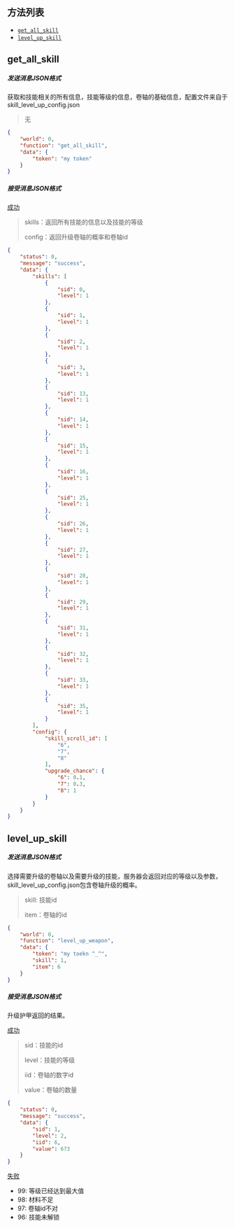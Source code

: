 ## 方法列表

* [`get_all_skill`](##get_all_skill)
* [`level_up_skill`](##level_up_skill)

## get_all_skill

##### 发送消息JSON格式

获取和技能相关的所有信息，技能等级的信息，卷轴的基础信息，配置文件来自于skill_level_up_config.json

> 无
>

```json
{
	"world": 0,
	"function": "get_all_skill",
	"data": {
		"token": "my token"
	}
}
```

##### 接受消息JSON格式

[成功]()

> skills：返回所有技能的信息以及技能的等级
>
> config：返回升级卷轴的概率和卷轴id
>

```json
{
	"status": 0,
	"message": "success",
	"data": {
		"skills": [
			{
				"sid": 0,
				"level": 1
			},
			{
				"sid": 1,
				"level": 1
			},
			{
				"sid": 2,
				"level": 1
			},
			{
				"sid": 3,
				"level": 1
			},
			{
				"sid": 13,
				"level": 1
			},
			{
				"sid": 14,
				"level": 1
			},
			{
				"sid": 15,
				"level": 1
			},
			{
				"sid": 16,
				"level": 1
			},
			{
				"sid": 25,
				"level": 1
			},
			{
				"sid": 26,
				"level": 1
			},
			{
				"sid": 27,
				"level": 1
			},
			{
				"sid": 28,
				"level": 1
			},
			{
				"sid": 29,
				"level": 1
			},
			{
				"sid": 31,
				"level": 1
			},
			{
				"sid": 32,
				"level": 1
			},
			{
				"sid": 33,
				"level": 1
			},
			{
				"sid": 35,
				"level": 1
			}
		],
		"config": {
			"skill_scroll_id": [
				"6",
				"7",
				"8"
			],
			"upgrade_chance": {
				"6": 0.1,
				"7": 0.3,
				"8": 1
			}
		}
	}
}
```



## level_up_skill

##### 发送消息JSON格式

选择需要升级的卷轴以及需要升级的技能，服务器会返回对应的等级以及参数，skill_level_up_config.json包含卷轴升级的概率。

> skill: 技能id
>
> item：卷轴的id

```json
{
	"world": 0, 
	"function": "level_up_weapon",
	"data": {
		"token": "my toekn ^_^",
    	"skill": 1,
    	"item": 6
	}
}
```

##### 接受消息JSON格式

升级护甲返回的结果。

[成功]()

> sid：技能的id
>
> level：技能的等级
>
> iid：卷轴的数字id
>
> value：卷轴的数量

```json
{
	"status": 0,
	"message": "success",
	"data": {
		"sid": 1,
		"level": 2,
		"iid": 6,
		"value": 673
	}
}
```

[失败]()

* 99: 等级已经达到最大值
* 98: 材料不足
* 97: 卷轴id不对
* 96: 技能未解锁


